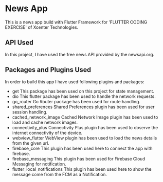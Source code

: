# News App

This is a news app build with Flutter Framework for 'FLUTTER CODING EXERCISE' of Xcenter Technologies.

## API Used
In this project, I have used the free news API provided by the newsapi.org.

## Packages and Plugins Used

In order to build this app I have used following plugins and packages:

- get
  This package has been used on this project for state management.
- dio
  This flutter package has been used to handle the network requests.
- go_router
  Go Router package has been used for route handling.
- shared_preferences
  Shared Preferences plugin has been used for user session handling.
- cached_network_image
  Cached Network Image plugin has been used to load and cache network images.
- connectivity_plus
  Connectivity Plus plugin has been used to observe the internet connectivity of the device.
- webview_flutter
  WebView plugin has been used to load the news details from the given url.
- firebase_core
  This plugin has been used here to connect the app with firebase.
- firebase_messaging
  This plugin has been used for Firebase Cloud Messaging for notification.
- flutter_local_notifications
  This plugin has been used here to show the message come from the FCM as a Notification.

